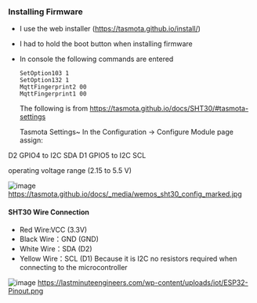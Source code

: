 ### Installing Firmware
- I use the web installer (https://tasmota.github.io/install/)
- I had to hold the boot button when installing firmware

- In console the following commands are entered
  ```
  SetOption103 1
  SetOption132 1
  MqttFingerprint2 00
  MqttFingerprint1 00
  ```

  The following is from https://tasmota.github.io/docs/SHT30/#tasmota-settings

  Tasmota Settings~
In the Configuration -> Configure Module page assign:

D2 GPIO4 to I2C SDA
D1 GPIO5 to I2C SCL

operating voltage range (2.15 to 5.5 V)

  ![image](https://github.com/user-attachments/assets/224be1b0-c4e7-4396-bccf-955b40f58a3d)
  https://tasmota.github.io/docs/_media/wemos_sht30_config_marked.jpg

#### SHT30 Wire Connection
- Red Wire:VCC (3.3V)
- Black Wire：GND (GND)
- White Wire：SDA (D2)
- Yellow Wire：SCL (D1)
Because it is I2C no resistors required when connecting to the microcontroller

![image](https://github.com/user-attachments/assets/831f42c3-3241-401e-862d-2905f0414f83)
https://lastminuteengineers.com/wp-content/uploads/iot/ESP32-Pinout.png
